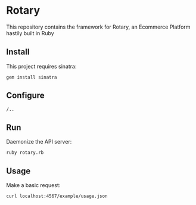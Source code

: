 # Rotary

This repository contains the framework for Rotary, an Ecommerce Platform hastily built in Ruby

## Install

This project requires sinatra:

`gem install sinatra`

## Configure

`/..`

## Run

Daemonize the API server:

`ruby rotary.rb`

## Usage

Make a basic request:

`curl localhost:4567/example/usage.json`
